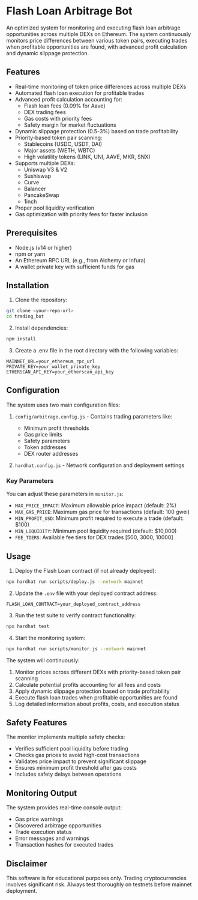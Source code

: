 # Flash Loan Arbitrage Bot

An optimized system for monitoring and executing flash loan arbitrage opportunities across multiple DEXs on Ethereum. The system continuously monitors price differences between various token pairs, executing trades when profitable opportunities are found, with advanced profit calculation and dynamic slippage protection.

## Features

- Real-time monitoring of token price differences across multiple DEXs
- Automated flash loan execution for profitable trades
- Advanced profit calculation accounting for:
  - Flash loan fees (0.09% for Aave)
  - DEX trading fees
  - Gas costs with priority fees
  - Safety margin for market fluctuations
- Dynamic slippage protection (0.5-3%) based on trade profitability
- Priority-based token pair scanning:
  - Stablecoins (USDC, USDT, DAI)
  - Major assets (WETH, WBTC)
  - High volatility tokens (LINK, UNI, AAVE, MKR, SNX)
- Supports multiple DEXs:
  - Uniswap V3 & V2
  - Sushiswap
  - Curve
  - Balancer
  - PancakeSwap
  - 1inch
- Proper pool liquidity verification
- Gas optimization with priority fees for faster inclusion

## Prerequisites

- Node.js (v14 or higher)
- npm or yarn
- An Ethereum RPC URL (e.g., from Alchemy or Infura)
- A wallet private key with sufficient funds for gas

## Installation

1. Clone the repository:
```bash
git clone <your-repo-url>
cd trading_bot
```

2. Install dependencies:
```bash
npm install
```

3. Create a .env file in the root directory with the following variables:
```
MAINNET_URL=your_ethereum_rpc_url
PRIVATE_KEY=your_wallet_private_key
ETHERSCAN_API_KEY=your_etherscan_api_key
```

## Configuration

The system uses two main configuration files:

1. `config/arbitrage.config.js` - Contains trading parameters like:
   - Minimum profit thresholds
   - Gas price limits
   - Safety parameters
   - Token addresses
   - DEX router addresses

2. `hardhat.config.js` - Network configuration and deployment settings

### Key Parameters

You can adjust these parameters in `monitor.js`:

- `MAX_PRICE_IMPACT`: Maximum allowable price impact (default: 2%)
- `MAX_GAS_PRICE`: Maximum gas price for transactions (default: 100 gwei)
- `MIN_PROFIT_USD`: Minimum profit required to execute a trade (default: $100)
- `MIN_LIQUIDITY`: Minimum pool liquidity required (default: $10,000)
- `FEE_TIERS`: Available fee tiers for DEX trades [500, 3000, 10000]

## Usage

1. Deploy the Flash Loan contract (if not already deployed):
```bash
npx hardhat run scripts/deploy.js --network mainnet
```

2. Update the `.env` file with your deployed contract address:
```
FLASH_LOAN_CONTRACT=your_deployed_contract_address
```

3. Run the test suite to verify contract functionality:
```bash
npx hardhat test
```

4. Start the monitoring system:
```bash
npx hardhat run scripts/monitor.js --network mainnet
```

The system will continuously:
1. Monitor prices across different DEXs with priority-based token pair scanning
2. Calculate potential profits accounting for all fees and costs
3. Apply dynamic slippage protection based on trade profitability
4. Execute flash loan trades when profitable opportunities are found
5. Log detailed information about profits, costs, and execution status

## Safety Features

The monitor implements multiple safety checks:
- Verifies sufficient pool liquidity before trading
- Checks gas prices to avoid high-cost transactions
- Validates price impact to prevent significant slippage
- Ensures minimum profit threshold after gas costs
- Includes safety delays between operations

## Monitoring Output

The system provides real-time console output:
- Gas price warnings
- Discovered arbitrage opportunities
- Trade execution status
- Error messages and warnings
- Transaction hashes for executed trades


## Disclaimer

This software is for educational purposes only. Trading cryptocurrencies involves significant risk. Always test thoroughly on testnets before mainnet deployment.
